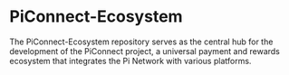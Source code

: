 # PiConnect-Ecosystem
The PiConnect-Ecosystem repository serves as the central hub for the development of the PiConnect project, a universal payment and rewards ecosystem that integrates the Pi Network with various platforms.
